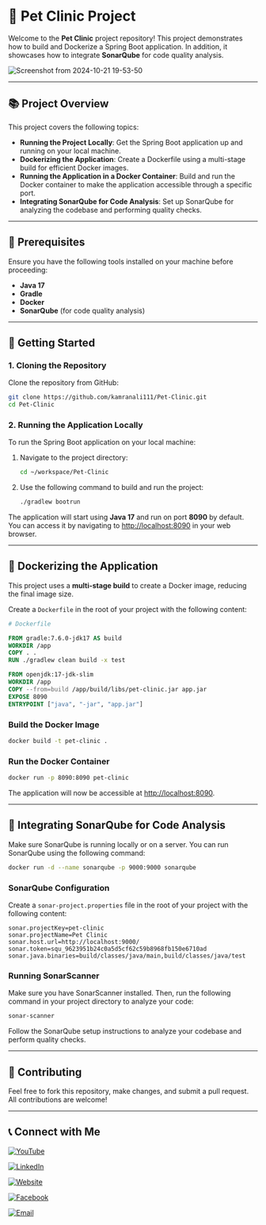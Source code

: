 
# 🐾 Pet Clinic Project

Welcome to the **Pet Clinic** project repository! This project demonstrates how to build and Dockerize a Spring Boot application. In addition, it showcases how to integrate **SonarQube** for code quality analysis.

![Screenshot from 2024-10-21 19-53-50](https://github.com/user-attachments/assets/8a66809b-b798-4a60-845d-d2db30835c02)

---

## 📚 Project Overview

This project covers the following topics:

- **Running the Project Locally**: Get the Spring Boot application up and running on your local machine.
- **Dockerizing the Application**: Create a Dockerfile using a multi-stage build for efficient Docker images.
- **Running the Application in a Docker Container**: Build and run the Docker container to make the application accessible through a specific port.
- **Integrating SonarQube for Code Analysis**: Set up SonarQube for analyzing the codebase and performing quality checks.

---

## 🔧 Prerequisites

Ensure you have the following tools installed on your machine before proceeding:

- **Java 17**
- **Gradle**
- **Docker**
- **SonarQube** (for code quality analysis)

---

## 🚀 Getting Started

### 1. Cloning the Repository

Clone the repository from GitHub:

```bash
git clone https://github.com/kamranali111/Pet-Clinic.git
cd Pet-Clinic
```

### 2. Running the Application Locally

To run the Spring Boot application on your local machine:

1. Navigate to the project directory:

   ```bash
   cd ~/workspace/Pet-Clinic
   ```

2. Use the following command to build and run the project:

   ```bash
   ./gradlew bootrun
   ```

The application will start using **Java 17** and run on port **8090** by default. You can access it by navigating to [http://localhost:8090](http://localhost:8090) in your web browser.

---

## 🐳 Dockerizing the Application

This project uses a **multi-stage build** to create a Docker image, reducing the final image size.

Create a `Dockerfile` in the root of your project with the following content:

```dockerfile
# Dockerfile

FROM gradle:7.6.0-jdk17 AS build
WORKDIR /app
COPY . .
RUN ./gradlew clean build -x test

FROM openjdk:17-jdk-slim
WORKDIR /app
COPY --from=build /app/build/libs/pet-clinic.jar app.jar
EXPOSE 8090
ENTRYPOINT ["java", "-jar", "app.jar"]
```

### Build the Docker Image

```bash
docker build -t pet-clinic .
```

### Run the Docker Container

```bash
docker run -p 8090:8090 pet-clinic
```

The application will now be accessible at [http://localhost:8090](http://localhost:8090).

---

## 🧪 Integrating SonarQube for Code Analysis

Make sure SonarQube is running locally or on a server. You can run SonarQube using the following command:

```bash
docker run -d --name sonarqube -p 9000:9000 sonarqube
```

### SonarQube Configuration

Create a `sonar-project.properties` file in the root of your project with the following content:

```properties
sonar.projectKey=pet-clinic
sonar.projectName=Pet Clinic
sonar.host.url=http://localhost:9000/
sonar.token=squ_9623951b24c0a5d5cf62c59b8968fb150e6710ad
sonar.java.binaries=build/classes/java/main,build/classes/java/test
```

### Running SonarScanner

Make sure you have SonarScanner installed. Then, run the following command in your project directory to analyze your code:

```bash
sonar-scanner
```

Follow the SonarQube setup instructions to analyze your codebase and perform quality checks.

---

## 🤝 Contributing

Feel free to fork this repository, make changes, and submit a pull request. All contributions are welcome!

---

## 📞 Connect with Me

[![YouTube](https://img.shields.io/badge/YouTube-Channel-red?logo=youtube&logoColor=white&style=for-the-badge)](https://www.youtube.com/@KamranAli-lx6cm)

[![LinkedIn](https://img.shields.io/badge/LinkedIn-Profile-blue?logo=linkedin&logoColor=white&style=for-the-badge)](https://www.linkedin.com/in/kamran-ali-devops)

[![Website](https://img.shields.io/badge/Website-Visit-green?logo=google-chrome&logoColor=white&style=for-the-badge)](https://www.kamrandevops.com/)

[![Facebook](https://img.shields.io/badge/Facebook-Profile-blue?logo=facebook&logoColor=white&style=for-the-badge)](https://web.facebook.com/p/kamran-100004855200872/)

[![Email](https://img.shields.io/badge/Email-kamranali.it111@gmail.com-orange?logo=gmail&logoColor=white&style=for-the-badge)](mailto:kamranali.it111@gmail.com)


